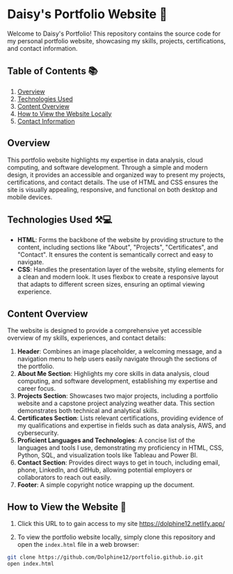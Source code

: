 # Daisy's Portfolio Website 💮

Welcome to Daisy's Portfolio! This repository contains the source code for my personal portfolio website, showcasing my skills, projects, certifications, and contact information.

## Table of Contents 📚

1. [Overview](#overview)
2. [Technologies Used](#technologies-used)
3. [Content Overview](#content-overview)
4. [How to View the Website Locally](#how-to-view-the-website-locally)
5. [Contact Information](#contact-information)

## Overview

This portfolio website highlights my expertise in data analysis, cloud computing, and software development. Through a simple and modern design, it provides an accessible and organized way to present my projects, certifications, and contact details. The use of HTML and CSS ensures the site is visually appealing, responsive, and functional on both desktop and mobile devices.

## Technologies Used ⚒💻

- **HTML**: Forms the backbone of the website by providing structure to the content, including sections like "About", "Projects", "Certificates", and "Contact". It ensures the content is semantically correct and easy to navigate.
- **CSS**: Handles the presentation layer of the website, styling elements for a clean and modern look. It uses flexbox to create a responsive layout that adapts to different screen sizes, ensuring an optimal viewing experience.

## Content Overview

The website is designed to provide a comprehensive yet accessible overview of my skills, experiences, and contact details:

1. **Header**: Combines an image placeholder, a welcoming message, and a navigation menu to help users easily navigate through the sections of the portfolio.
2. **About Me Section**: Highlights my core skills in data analysis, cloud computing, and software development, establishing my expertise and career focus.
3. **Projects Section**: Showcases two major projects, including a portfolio website and a capstone project analyzing weather data. This section demonstrates both technical and analytical skills.
4. **Certificates Section**: Lists relevant certifications, providing evidence of my qualifications and expertise in fields such as data analysis, AWS, and cybersecurity.
5. **Proficient Languages and Technologies**: A concise list of the languages and tools I use, demonstrating my proficiency in HTML, CSS, Python, SQL, and visualization tools like Tableau and Power BI.
6. **Contact Section**: Provides direct ways to get in touch, including email, phone, LinkedIn, and GitHub, allowing potential employers or collaborators to reach out easily.
7. **Footer**: A simple copyright notice wrapping up the document.

## How to View the Website 📱
1. Click this URL to to gain access to my site https://dolphine12.netlify.app/

2. To view the portfolio website locally, simply clone this repository and open the `index.html` file in a web browser:

```bash
git clone https://github.com/Dolphine12/portfolio.github.io.git
open index.html
